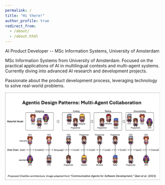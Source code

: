 ```yaml
---
permalink: /
title: "Hi there!"
author_profile: true
redirect_from: 
  - /about/
  - /about.html
---
```


AI Product Developer -- MSc Information Systems, University of Amsterdam

MSc Information Systems from University of Amsterdam. Focused on the practical applications of AI in multilingual contexts and multi-agent systems. Currently diving into advanced AI research and development projects.

Passionate about the product development process, leveraging technology to solve real-world problems.

![Agentic Design Patterns: Multi-Agent Collaboration](images/agentic.png)
